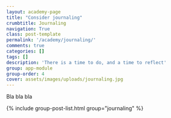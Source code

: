 ```yaml
---
layout: academy-page
title: "Consider journaling"
crumbtitle: Journaling
navigation: True
class: post-template
permalink: '/academy/journaling/'
comments: true
categories: []
tags: []
description: 'There is a time to do, and a time to reflect'
group: app-module
group-order: 4
cover: assets/images/uploads/journaling.jpg
---
```


Bla bla bla

<div class='post-feed'>
    {% include group-post-list.html group="journaling" %}
</div>